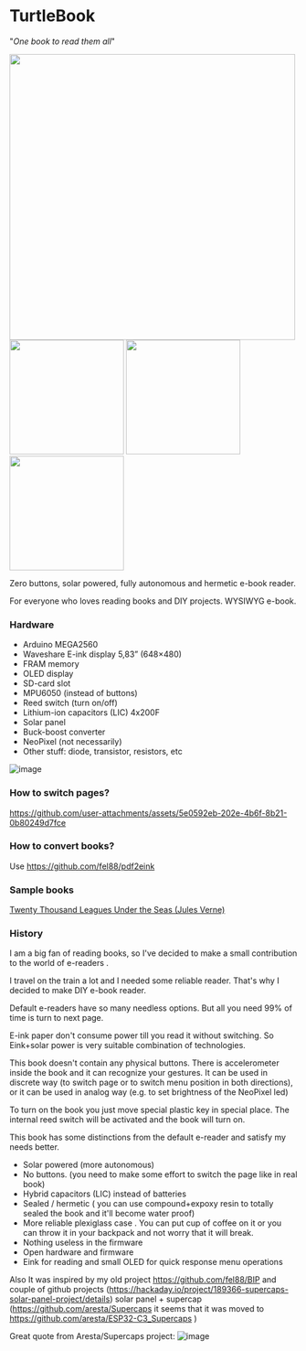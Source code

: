 # TurtleBook

"_One book to read them all_"

<img src="https://github.com/user-attachments/assets/834d9b57-e441-4399-a74a-d50caecb808d" width="500"  />

<br/>
<img src="https://github.com/user-attachments/assets/31bb9521-6a11-493c-bf02-1f4a64062a83" width="200"  />

<img src="https://github.com/user-attachments/assets/b57e9fb0-8926-4ada-921e-aba7ac638fbe" width="200"  />
<img src="https://github.com/user-attachments/assets/657d3588-7098-4fa6-a373-ae8c5ec83855" width="200"  />


Zero buttons, solar powered, fully autonomous and hermetic e-book reader.

For everyone who loves reading books and DIY projects.
WYSIWYG e-book. 

### Hardware
- Arduino MEGA2560
- Waveshare E-ink display 5,83” (648×480) 
- FRAM memory
- OLED display
- SD-card slot
- MPU6050 (instead of buttons)
- Reed switch (turn on/off)
- Lithium-ion capacitors (LIC) 4x200F
- Solar panel
- Buck-boost converter
- NeoPixel (not necessarily)
- Other stuff: diode, transistor, resistors, etc

![image](https://github.com/user-attachments/assets/c51009ef-ac24-424c-9be7-da2aa96eabaf)

### How to switch pages?


https://github.com/user-attachments/assets/5e0592eb-202e-4b6f-8b21-0b80249d7fce


### How to convert books?
Use https://github.com/fel88/pdf2eink

### Sample books
<a href="https://github.com/fel88/TurtleBook/blob/main/samples/nemo.zip">Twenty Thousand Leagues Under the Seas (Jules Verne)</a>

### History

I am a big fan of reading books, so I've decided to make a small contribution to the world of e-readers .

I travel on the train a lot and I needed some reliable reader. That's why I decided to make DIY e-book reader.

Default e-readers have so many needless options. But all you need 99% of time is turn to next page.

E-ink paper don't consume power till you read it without switching. So Eink+solar power is very suitable combination of technologies.

This book doesn't contain any physical buttons. There is accelerometer inside the book and it can recognize your gestures. It can be used in discrete way (to switch page or to switch menu position in both directions), or it can be used in analog way (e.g. to set brightness of the NeoPixel led)

To turn on the book you just move special plastic key in special place. The internal reed switch will be activated and the book will turn on.

This book has some distinctions from the default e-reader and satisfy my needs better.

   - Solar powered (more autonomous)
   - No buttons. (you need to make some effort to switch the page like in real book)
   - Hybrid capacitors (LIC) instead of batteries
   - Sealed / hermetic ( you can use compound+expoxy resin to totally sealed the book and it'll become water proof)
   - More reliable plexiglass case . You can put cup of coffee on it or you can throw it in your backpack and not worry that it will break.
   - Nothing useless in the firmware
   - Open hardware and firmware
   - Eink for reading and small OLED for quick response menu operations


Also It was inspired by my old project https://github.com/fel88/BIP and couple of github projects (https://hackaday.io/project/189366-supercaps-solar-panel-project/details) solar panel + supercap (https://github.com/aresta/Supercaps  it seems that it was moved to https://github.com/aresta/ESP32-C3_Supercaps )

Great quote from Aresta/Supercaps project:
![image](https://github.com/user-attachments/assets/18651167-2490-474c-9cd1-44f70db3f667)

